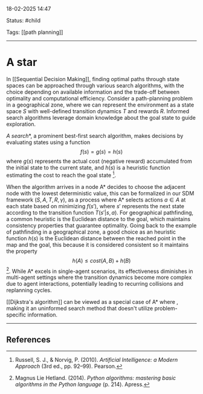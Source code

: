 
18-02-2025 14:47

Status: #child

Tags: [[path planning]] 

---
# A star

In [[Sequential Decision Making]], finding optimal paths through state spaces can be approached through various search algorithms, with the choice depending on available information and the trade-off between optimality and computational efficiency.
Consider a path-planning problem in a geographical zone, where we can represent the environment as a state space $S$ with well-defined transition dynamics $T$ and rewards $R$. Informed search algorithms leverage domain knowledge about the goal state to guide exploration.

**A* search**, a prominent best-first search algorithm, makes decisions by evaluating states using a function
$$ f(s) = g(s) = h(s)$$
where $g(s)$ represents the actual cost (negative reward) accumulated from the initial state to the current state, and $h(s)$ is a heuristic function estimating the cost to reach the goal state [^1]. 

When the algorithm arrives in a node A\* decides to choose the adjacent node with the lowest deterministic value, this can be formalized in our SDM framework $(S, A, T, R, \gamma)$, as a process where A\* selects actions $a \in A$ at each state based on minimizing $f(s')$, where $s'$ represents the next state according to the transition function $T(s'|s,a)$. For geographical pathfinding, a common heuristic is the Euclidean distance to the goal, which maintains consistency properties that guarantee optimality. Going back to the example of pathfinding in a geographical zone, a good choice as an heuristic function $h(s)$ is the Euclidean distance between the reached point in the map and the goal, this because it is considered consistent so it maintains the property $$ h(A) \leq cost(A, B) + h(B) $$[^2].
While A\* excels in single-agent scenarios, its effectiveness diminishes in multi-agent settings where the transition dynamics become more complex due to agent interactions, potentially leading to recurring collisions and replanning cycles.

[[Dijkstra's algorithm]] can be viewed as a special case of A\* where , making it an uninformed search method that doesn't utilize problem-specific information.


---
## References

[^1]: Russell, S. J., & Norvig, P. (2010). _Artificial Intelligence: a Modern Approach_ (3rd ed., pp. 92–99). Pearson.
[^2]: Magnus Lie Hetland. (2014). _Python algorithms: mastering basic algorithms in the Python language_ (p. 214). Apress.
